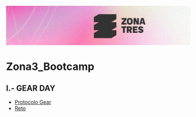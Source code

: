 ![Aquí la descripción de la imagen por si no carga](zona3.PNG)
# Zona3_Bootcamp

## I.- GEAR DAY
- [Protocolo Gear](https://github.com/IsraQuanDev/Zona3_Bootcamp/blob/031da8f8fe0d6d64d673c1b7f2cd723696402ad3/Gear.md)
- [Reto](https://github.com/IsraQuanDev/Multichain-Developer-Road-II-Reto-GEAR)
